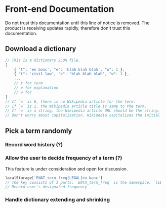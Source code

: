 # Front-end Documentation

Do not trust this documentation until this line of notice is removed. The product is receiving updates rapidly, therefore don't trust this documentation.

## Download a dictionary

```JavaScript
// This is a dictionary JSON file.
[
    { "t": 'en banc', "e": 'blah blah blah', "w": 1 },
    { "t": 'civil law', "e": 'blah blah blah', "w": 1 },
    ...
    // t for term
    // e for explanation
    // w for
]
// If `w` is 0, there is no Wikipedia article for the term.
// If `w` is 1, the Wikipedia article title is same to the term.
// If `w` is a string, the Wikipedia article URL should be the string. E.g. `w: 'Blah'` refers to `https://en.wikipedia.org/wiki/Blah`.
// Don't worry about capitalization. Wikipedia capitalizes the initial letter automatically.
```

## Pick a term randomly

### Record word history (?)

### Allow the user to decide frequency of a term (?)

This feature is under consideration and open for discussion.

```JavaScript
localStorage['ENAT_term_freq[LEGAL]en banc']
// The key consists of 3 parts: `ENTA_term_freq` is the namespace. `[LEGAL]` is the dictionary identifier. `en banc` is the term.
// Record user's designated frequency
```

### Handle dictionary extending and shrinking
